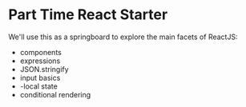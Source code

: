 # Part Time React Starter

We'll use this as a springboard to explore the main facets of ReactJS:

- components
- expressions
- JSON.stringify
- input basics
- -local state
- conditional rendering
